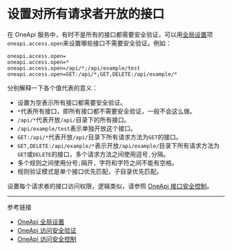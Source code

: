 # 设置对所有请求者开放的接口

在 OneApi 服务中，有时不是所有的接口都需要安全验证，可以用[全局设置](/oneapi/setup.md)项`oneapi.access.open`来设置哪些接口不需要安全验证。例如：

```properties
oneapi.access.open=
oneapi.access.open=*
oneapi.access.open=/api/*;/api/example/test
oneapi.access.open=GET:/api/*;GET,DELETE:/api/example/*
```

分别解释一下各个值代表的意义：

* 设置为空表示所有接口都需要安全验证。
* `*`代表所有接口，即所有接口都不需要安全验证，一般不会这么做。
* `/api/*`代表开放`/api/`目录下的所有接口。
* `/api/example/test`表示单独开放这个接口。
* `GET:/api/*`代表开放`/api/`目录下所有请求方法为`GET`的接口。
* `GET,DELETE:/api/example/*`表示开放`/api/example/`目录下所有请求方法为`GET`或`DELETE`的接口，多个请求方法之间使用逗号`,`分隔。
* 多个规则之间使用分号`;`隔开，字符和字符之间不能有空格。
* 规则验证模式是单个接口优先匹配，子目录优先匹配。

设置每个请求者的接口访问权限，逻辑类似，请参照 [OneApi 接口安全控制](/oneapi/permit.md)。

---
参考链接

* [OneApi 全局设置](/oneapi/setup.md)
* [OneApi 访问安全验证](/oneapi/token.md)
* [OneApi 访问安全控制](/oneapi/permit.md)